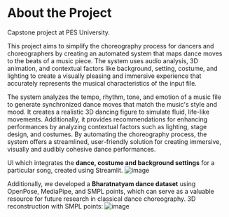 <h1>About the Project</h1>
Capstone project at PES University.

This project aims to simplify the choreography process for dancers and choreographers by creating an automated system that maps dance moves to the beats of a music piece. 
The system uses audio analysis, 3D animation, and contextual factors like background, setting, costume, and lighting to create a visually pleasing and immersive experience that accurately represents the musical characteristics of the input file.
 
The system analyzes the tempo, rhythm, tone, and emotion of a music file to generate synchronized dance moves that match the music's style and mood. 
It creates a realistic 3D dancing figure to simulate fluid, life-like movements. Additionally, it provides recommendations for enhancing performances by analyzing contextual factors such as lighting, stage design, and costumes. 
By automating the choreography process, the system offers a streamlined, user-friendly solution for creating immersive, visually and audibly cohesive dance performances.

UI which integrates the **dance, costume and background settings** for a particular song, created using Streamlit.
![image](https://github.com/user-attachments/assets/5d248aa7-107c-44c0-9e36-3ded6677c074)

Additionally, we developed a **Bharatnatyam dance dataset** using OpenPose, MediaPipe, and SMPL points, which can serve as a valuable resource for future research in classical dance choreography.
3D reconstruction with SMPL points:
![image](https://github.com/user-attachments/assets/e68849ea-f429-415b-aca6-f7d3769aa4e3)

